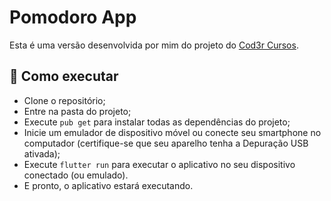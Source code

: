 # Pomodoro App

Esta é uma versão desenvolvida por mim do projeto do [Cod3r Cursos](https://youtu.be/LeRjIY4n2Vk).

## 🚀 Como executar

- Clone o repositório;
- Entre na pasta do projeto;
- Execute `pub get` para instalar todas as dependências do projeto;
- Inicie um emulador de dispositivo móvel ou conecte seu smartphone no computador (certifique-se que seu aparelho tenha a Depuração USB ativada);
- Execute `flutter run` para executar o aplicativo no seu dispositivo conectado (ou emulado).
- E pronto, o aplicativo estará executando.

